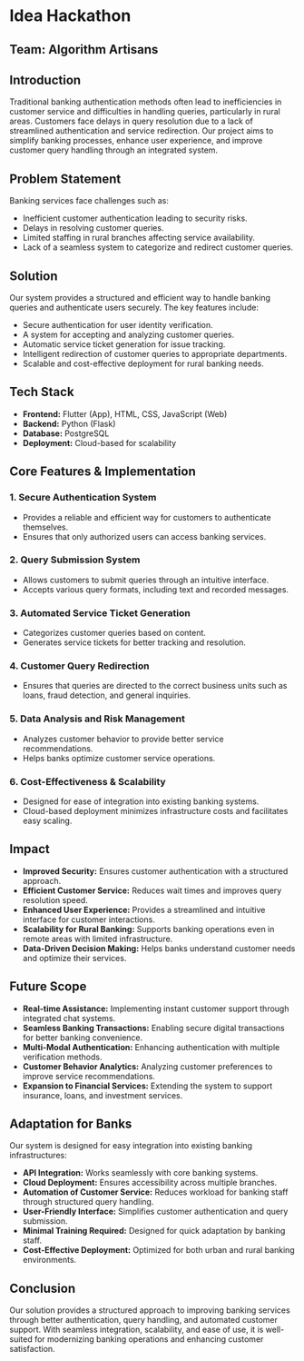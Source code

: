 # Idea Hackathon

## Team: Algorithm Artisans

## Introduction
Traditional banking authentication methods often lead to inefficiencies in customer service and difficulties in handling queries, particularly in rural areas. Customers face delays in query resolution due to a lack of streamlined authentication and service redirection. Our project aims to simplify banking processes, enhance user experience, and improve customer query handling through an integrated system.

## Problem Statement
Banking services face challenges such as:
- Inefficient customer authentication leading to security risks.
- Delays in resolving customer queries.
- Limited staffing in rural branches affecting service availability.
- Lack of a seamless system to categorize and redirect customer queries.

## Solution
Our system provides a structured and efficient way to handle banking queries and authenticate users securely. The key features include:
- Secure authentication for user identity verification.
- A system for accepting and analyzing customer queries.
- Automatic service ticket generation for issue tracking.
- Intelligent redirection of customer queries to appropriate departments.
- Scalable and cost-effective deployment for rural banking needs.

## Tech Stack
- **Frontend:** Flutter (App), HTML, CSS, JavaScript (Web)
- **Backend:** Python (Flask)
- **Database:** PostgreSQL
- **Deployment:** Cloud-based for scalability

## Core Features & Implementation
### 1. Secure Authentication System
- Provides a reliable and efficient way for customers to authenticate themselves.
- Ensures that only authorized users can access banking services.

### 2. Query Submission System
- Allows customers to submit queries through an intuitive interface.
- Accepts various query formats, including text and recorded messages.

### 3. Automated Service Ticket Generation
- Categorizes customer queries based on content.
- Generates service tickets for better tracking and resolution.

### 4. Customer Query Redirection
- Ensures that queries are directed to the correct business units such as loans, fraud detection, and general inquiries.

### 5. Data Analysis and Risk Management
- Analyzes customer behavior to provide better service recommendations.
- Helps banks optimize customer service operations.

### 6. Cost-Effectiveness & Scalability
- Designed for ease of integration into existing banking systems.
- Cloud-based deployment minimizes infrastructure costs and facilitates easy scaling.

## Impact
- **Improved Security:** Ensures customer authentication with a structured approach.
- **Efficient Customer Service:** Reduces wait times and improves query resolution speed.
- **Enhanced User Experience:** Provides a streamlined and intuitive interface for customer interactions.
- **Scalability for Rural Banking:** Supports banking operations even in remote areas with limited infrastructure.
- **Data-Driven Decision Making:** Helps banks understand customer needs and optimize their services.

## Future Scope
- **Real-time Assistance:** Implementing instant customer support through integrated chat systems.
- **Seamless Banking Transactions:** Enabling secure digital transactions for better banking convenience.
- **Multi-Modal Authentication:** Enhancing authentication with multiple verification methods.
- **Customer Behavior Analytics:** Analyzing customer preferences to improve service recommendations.
- **Expansion to Financial Services:** Extending the system to support insurance, loans, and investment services.

## Adaptation for Banks
Our system is designed for easy integration into existing banking infrastructures:
- **API Integration:** Works seamlessly with core banking systems.
- **Cloud Deployment:** Ensures accessibility across multiple branches.
- **Automation of Customer Service:** Reduces workload for banking staff through structured query handling.
- **User-Friendly Interface:** Simplifies customer authentication and query submission.
- **Minimal Training Required:** Designed for quick adaptation by banking staff.
- **Cost-Effective Deployment:** Optimized for both urban and rural banking environments.

## Conclusion
Our solution provides a structured approach to improving banking services through better authentication, query handling, and automated customer support. With seamless integration, scalability, and ease of use, it is well-suited for modernizing banking operations and enhancing customer satisfaction.

